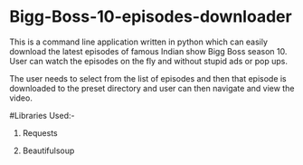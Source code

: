# Bigg-Boss-10-episodes-downloader

This is a command line application written in python which can easily download the latest episodes of famous Indian show Bigg Boss season 10.  User can watch the episodes on the fly and without stupid ads or pop ups.

The user needs to select from the list of episodes and then that episode is downloaded to the preset directory and user can then navigate and view the video.

#Libraries Used:-

1. Requests

2. Beautifulsoup
